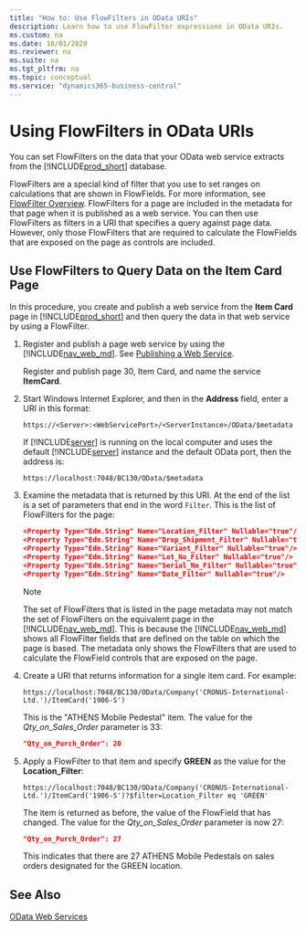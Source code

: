 ```yaml
---
title: "How to: Use FlowFilters in OData URIs"
description: Learn how to use FlowFilter expressions in OData URIs.
ms.custom: na
ms.date: 10/01/2020
ms.reviewer: na
ms.suite: na
ms.tgt_pltfrm: na
ms.topic: conceptual
ms.service: "dynamics365-business-central"
---
```

# Using FlowFilters in OData URIs

You can set FlowFilters on the data that your OData web service extracts from the [!INCLUDE[prod_short](../developer/includes/prod_short.md)] database.  
  
FlowFilters are a special kind of filter that you use to set ranges on calculations that are shown in FlowFields. For more information, see [FlowFilter Overview](../developer/devenv-flowfilter-overview.md). FlowFilters for a page are included in the metadata for that page when it is published as a web service. You can then use FlowFilters as filters in a URI that specifies a query against page data. However, only those FlowFilters that are required to calculate the FlowFields that are exposed on the page as controls are included.  
  
## Use FlowFilters to Query Data on the Item Card Page

In this procedure, you create and publish a web service from the **Item Card** page in [!INCLUDE[prod_short](../developer/includes/prod_short.md)] and then query the data in that web service by using a FlowFilter.  
  
1. Register and publish a page web service by using the [!INCLUDE[nav_web_md](../developer/includes/nav_web_md.md)]. See [Publishing a Web Service](publish-web-service.md).

    Register and publish page 30, Item Card, and name the service **ItemCard**. 
  
2. Start Windows Internet Explorer, and then in the **Address** field, enter a URI in this format:  
  
    ```http  
    https://<Server>:<WebServicePort>/<ServerInstance>/OData/$metadata  
    ```  
  
     If [!INCLUDE[server](../developer/includes/server.md)] is running on the local computer and uses the default [!INCLUDE[server](../developer/includes/server.md)] instance and the default OData port, then the address is:  
  
    ```http  
    https://localhost:7048/BC130/OData/$metadata  
    ```  
  
3. Examine the metadata that is returned by this URI. At the end of the list is a set of parameters that end in the word `Filter`. This is the list of FlowFilters for the page:  
  
    ```json  
    <Property Type="Edm.String" Name="Location_Filter" Nullable="true"/>  
    <Property Type="Edm.String" Name="Drop_Shipment_Filter" Nullable="true"/>  
    <Property Type="Edm.String" Name="Variant_Filter" Nullable="true"/>  
    <Property Type="Edm.String" Name="Lot_No_Filter" Nullable="true"/>  
    <Property Type="Edm.String" Name="Serial_No_Filter" Nullable="true"/>  
    <Property Type="Edm.String" Name="Date_Filter" Nullable="true"/>  
    ```  
  
    > [!NOTE]  
    >  The set of FlowFilters that is listed in the page metadata may not match the set of FlowFilters on the equivalent page in the [!INCLUDE[nav_web_md](../developer/includes/nav_web_md.md)]. This is because the [!INCLUDE[nav_web_md](../developer/includes/nav_web_md.md)] shows all FlowFilter fields that are defined on the table on which the page is based. The metadata only shows the FlowFilters that are used to calculate the FlowField controls that are exposed on the page.  
  
4. Create a URI that returns information for a single item card. For example:  
  
    ```http  
    https://localhost:7048/BC130/OData/Company('CRONUS-International-Ltd.')/ItemCard('1906-S')  
    ```  
  
    This is the "ATHENS Mobile Pedestal" item. The value for the *Qty\_on\_Sales\_Order* parameter is 33:  
  
    ```json  
    "Qty_on_Purch_Order": 20
    ```  
  
5. Apply a FlowFilter to that item and specify **GREEN** as the value for the **Location\_Filter**:  
  
    ```http  
    https://localhost:7048/BC130/OData/Company('CRONUS-International-Ltd.')/ItemCard('1906-S')?$filter=Location_Filter eq 'GREEN'  
    ```  
  
    The item is returned as before, the value of the FlowField that has changed. The value for the *Qty\_on\_Sales\_Order* parameter is now 27:  
  
    ```json 
    "Qty_on_Purch_Order": 27  
    ```  
  
     This indicates that there are 27 ATHENS Mobile Pedestals on sales orders designated for the GREEN location.  
  
## See Also  
 [OData Web Services](OData-Web-Services.md)